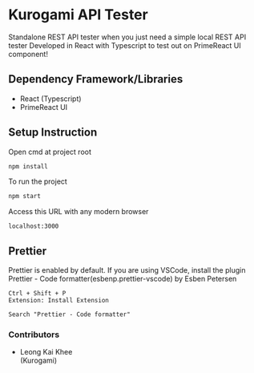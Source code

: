 # Kurogami API Tester

Standalone REST API tester when you just need a simple local REST API tester
Developed in React with Typescript to test out on PrimeReact UI component!

## Dependency Framework/Libraries

- React (Typescript)
- PrimeReact UI

## Setup Instruction

Open cmd at project root

```bash
npm install
```

To run the project

```bash
npm start
```

Access this URL with any modern browser
```
localhost:3000
```

## Prettier

Prettier is enabled by default.
If you are using VSCode, install the plugin Prettier - Code formatter(esbenp.prettier-vscode) by Esben Petersen

```
Ctrl + Shift + P
Extension: Install Extension

Search "Prettier - Code formatter"
```

### Contributors

-   Leong Kai Khee  
(Kurogami)
